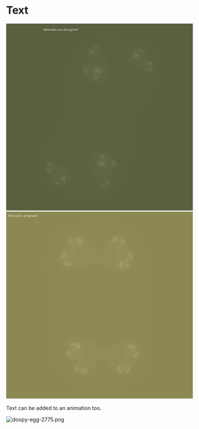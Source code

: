 # Text

![boopy-peanut-8281.png](boopy-peanut-8281.png)
![joyous-fork-4948.png](joyous-fork-4948.png)

Text can be added to an animation too.

![doopy-egg-2775.png](doopy-egg-2775.png)
